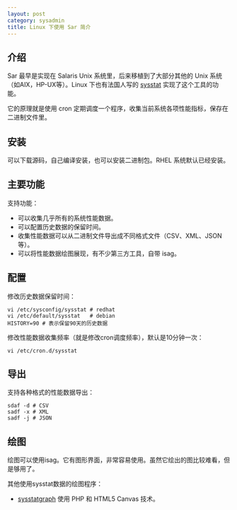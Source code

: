 ```yaml
---
layout: post
category: sysadmin
title: Linux 下使用 Sar 简介
---
```

## 介绍

Sar 最早是实现在 Salaris Unix 系统里，后来移植到了大部分其他的 Unix 系统（如AIX，HP-UX等）。Linux 下也有法国人写的 [sysstat](http://sebastien.godard.pagesperso-orange.fr/) 实现了这个工具的功能。

它的原理就是使用 cron 定期调度一个程序，收集当前系统各项性能指标，保存在二进制文件里。

## 安装

可以下载源码，自己编译安装，也可以安装二进制包。RHEL 系统默认已经安装。

## 主要功能

支持功能：

- 可以收集几乎所有的系统性能数据。
- 可以配置历史数据的保留时间。
- 收集性能数据可以从二进制文件导出成不同格式文件（CSV、XML、JSON等）。
- 可以将性能数据绘图展现，有不少第三方工具，自带 isag。

## 配置

修改历史数据保留时间：

	vi /etc/sysconfig/sysstat # redhat
	vi /etc/default/sysstat   # debian
	HISTORY=90 # 表示保留90天的历史数据

修改性能数据收集频率（就是修改cron调度频率），默认是10分钟一次：

	vi /etc/cron.d/sysstat

## 导出

支持各种格式的性能数据导出：

	sdaf -d # CSV
	sadf -x # XML
	sadf -j # JSON

## 绘图

绘图可以使用isag。它有图形界面，非常容易使用。虽然它绘出的图比较难看，但是够用了。

其他使用sysstat数据的绘图程序：

- [sysstatgraph](http://magnetikonline.com/sysstatgraph/) 使用 PHP 和 HTML5 Canvas 技术。
